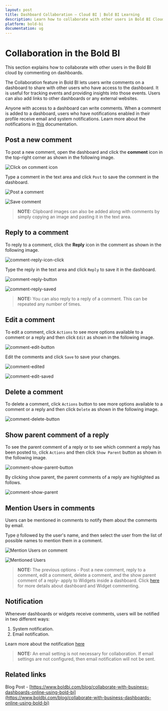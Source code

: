 ```yaml
---
layout: post
title: Dashboard Collaboration – Cloud BI | Bold BI Learning
description: Learn how to collaborate with other users in Bold BI Cloud by commenting on dashboards using various options.
platform: bold-bi
documentation: ug
---
```


# Collaboration in the Bold BI

This section explains how to collaborate with other users in the Bold BI cloud by commenting on dashboards.

The Collaboration feature in Bold BI lets users write comments on a dashboard to share with other users who have access to the dashboard. It is useful for tracking events and providing insights into those events. Users can also add links to other dashboards or any external websites. 

Anyone with access to a dashboard can write comments. When a comment is added to a dashboard, users who have notifications enabled in their profile receive email and system notifications. Learn more about the notifications in [this](/cloud-bi/working-with-dashboards/share-dashboards/notifications/) documentation.

## Post a new comment

To post a new comment, open the dashboard and click the **comment** icon in the top-right corner as shown in the following image.

![Click on comment icon](/static/assets/cloud/working-with-dashboards/share-dashboards/images/comment-button.png)

Type a comment in the text area and click `Post` to save the comment in the dashboard.

![Post a comment](/static/assets/cloud/working-with-dashboards/share-dashboards/images/comment-post.png)

![Save comment](/static/assets/cloud/working-with-dashboards/share-dashboards/images/comment-saved.png)

> **NOTE:**  Clipboard images can also be added along with comments by simply copying an image and pasting it in the text area.

## Reply to a comment

To reply to a comment, click the **Reply** icon in the comment as shown in the following image.

![comment-reply-icon-click](/static/assets/cloud/working-with-dashboards/share-dashboards/images/comment-reply-icon-click.png)

Type the reply in the text area and click `Reply` to save it in the dashboard.

![comment-reply-button](/static/assets/cloud/working-with-dashboards/share-dashboards/images/comment-reply-button.png)

![comment-reply-saved](/static/assets/cloud/working-with-dashboards/share-dashboards/images/comment-reply-saved.png)

> **NOTE:**  You can also reply to a reply of a comment. This can be repeated any number of times.

## Edit a comment

To edit a comment, click `Actions` to see more options available to a comment or a reply and then click
 `Edit` as shown in the following image.

![comment-edit-button](/static/assets/cloud/working-with-dashboards/share-dashboards/images/comment-edit-button.png)

Edit the comments and click `Save` to save your changes.

![comment-edited](/static/assets/cloud/working-with-dashboards/share-dashboards/images/comment-edited.png)

![comment-edit-saved](/static/assets/cloud/working-with-dashboards/share-dashboards/images/comment-edit-saved.png)

## Delete a comment

To delete a comment, click `Actions` button to see more options available to a comment or a reply and then click `Delete` as shown in the following image.

![comment-delete-button](/static/assets/cloud/working-with-dashboards/share-dashboards/images/comment-delete-button.png)

## Show parent comment of a reply

To see the parent comment of a reply or to see which comment a reply has been posted to, click `Actions` and then click `Show Parent` button as shown in the following image.

![comment-show-parent-button](/static/assets/cloud/working-with-dashboards/share-dashboards/images/comment-show-parent-button.png)

By clicking show parent, the parent comments of a reply are highlighted as follows.

![comment-show-parent](/static/assets/cloud/working-with-dashboards/share-dashboards/images/comment-show-parent.png)

## Mention Users in comments

Users can be mentioned in comments to notify them about the comments by email.

Type `@` followed by the user's name, and then select the user from the list of possible names to mention them in a comment. 

![Mention Users on comment](/static/assets/cloud/working-with-dashboards/share-dashboards/images/user-mention.png)

![Mentioned Users](/static/assets/cloud/working-with-dashboards/share-dashboards/images/user-mentioned.png)

> **NOTE:**  The previous options - Post a new comment, reply to a comment, edit a comment, delete a comment, and the show parent comment of a reply- apply to Widgets inside a dashboard. Click [here](/cloud-bi/working-with-dashboards/commenting-dashboard/) for more details about dashboard and Widget commenting.

## Notification
Whenever dashboards or widgets receive comments, users will be notified in two different ways: 

1. System notification.
2. Email notification.

Learn more about the notification [here](/cloud-bi/working-with-dashboards/share-dashboards/notifications/)

> **NOTE:**  An email setting is not necessary for collaboration. If email settings are not configured, then email notification will not be sent.

## Related links
Blog Post - [https://www.boldbi.com/blog/collaborate-with-business-dashboards-online-using-bold-bi](https://www.boldbi.com/blog/collaborate-with-business-dashboards-online-using-bold-bi)